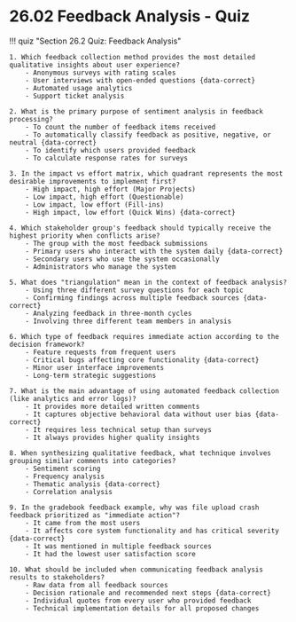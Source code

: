 # 26.02 Feedback Analysis - Quiz

!!! quiz "Section 26.2 Quiz: Feedback Analysis"

    1. Which feedback collection method provides the most detailed qualitative insights about user experience?
        - Anonymous surveys with rating scales
        - User interviews with open-ended questions {data-correct}
        - Automated usage analytics
        - Support ticket analysis

    2. What is the primary purpose of sentiment analysis in feedback processing?
        - To count the number of feedback items received
        - To automatically classify feedback as positive, negative, or neutral {data-correct}
        - To identify which users provided feedback
        - To calculate response rates for surveys

    3. In the impact vs effort matrix, which quadrant represents the most desirable improvements to implement first?
        - High impact, high effort (Major Projects)
        - Low impact, high effort (Questionable)
        - Low impact, low effort (Fill-ins)
        - High impact, low effort (Quick Wins) {data-correct}

    4. Which stakeholder group's feedback should typically receive the highest priority when conflicts arise?
        - The group with the most feedback submissions
        - Primary users who interact with the system daily {data-correct}
        - Secondary users who use the system occasionally
        - Administrators who manage the system

    5. What does "triangulation" mean in the context of feedback analysis?
        - Using three different survey questions for each topic
        - Confirming findings across multiple feedback sources {data-correct}
        - Analyzing feedback in three-month cycles
        - Involving three different team members in analysis

    6. Which type of feedback requires immediate action according to the decision framework?
        - Feature requests from frequent users
        - Critical bugs affecting core functionality {data-correct}
        - Minor user interface improvements
        - Long-term strategic suggestions

    7. What is the main advantage of using automated feedback collection (like analytics and error logs)?
        - It provides more detailed written comments
        - It captures objective behavioral data without user bias {data-correct}
        - It requires less technical setup than surveys
        - It always provides higher quality insights

    8. When synthesizing qualitative feedback, what technique involves grouping similar comments into categories?
        - Sentiment scoring
        - Frequency analysis
        - Thematic analysis {data-correct}
        - Correlation analysis

    9. In the gradebook feedback example, why was file upload crash feedback prioritized as "immediate action"?
        - It came from the most users
        - It affects core system functionality and has critical severity {data-correct}
        - It was mentioned in multiple feedback sources
        - It had the lowest user satisfaction score

    10. What should be included when communicating feedback analysis results to stakeholders?
        - Raw data from all feedback sources
        - Decision rationale and recommended next steps {data-correct}
        - Individual quotes from every user who provided feedback
        - Technical implementation details for all proposed changes
